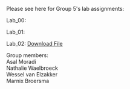 Please see here for Group 5's lab assignments:

Lab_00: 

Lab_01: 

Lab_02: <a href="Assignment 3_NW.ipynb">Download File</a>

Group members: <br>
  Asal Moradi <br>
  Nathalie Waelbroeck <br>
  Wessel van Elzakker <br>
  Marnix Broersma <br>
